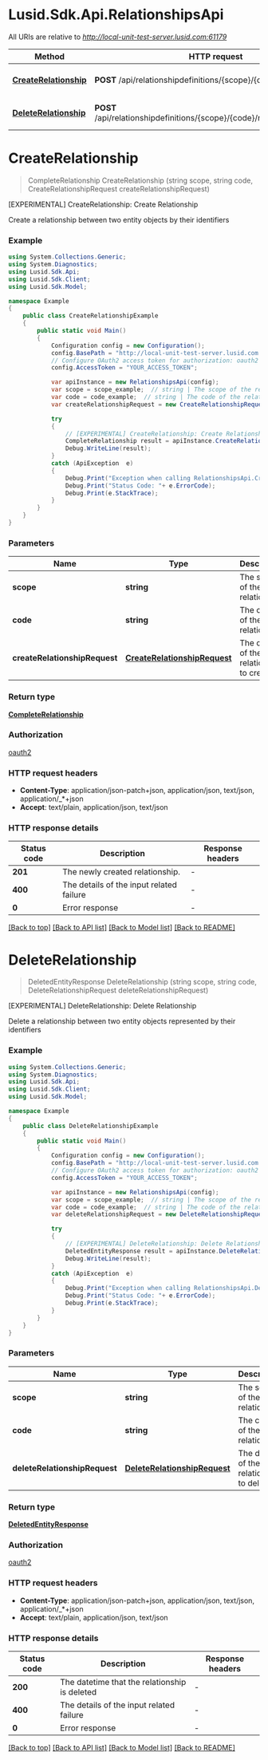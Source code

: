 # Lusid.Sdk.Api.RelationshipsApi

All URIs are relative to *http://local-unit-test-server.lusid.com:61179*

Method | HTTP request | Description
------------- | ------------- | -------------
[**CreateRelationship**](RelationshipsApi.md#createrelationship) | **POST** /api/relationshipdefinitions/{scope}/{code}/relationships | [EXPERIMENTAL] CreateRelationship: Create Relationship
[**DeleteRelationship**](RelationshipsApi.md#deleterelationship) | **POST** /api/relationshipdefinitions/{scope}/{code}/relationships/$delete | [EXPERIMENTAL] DeleteRelationship: Delete Relationship


<a name="createrelationship"></a>
# **CreateRelationship**
> CompleteRelationship CreateRelationship (string scope, string code, CreateRelationshipRequest createRelationshipRequest)

[EXPERIMENTAL] CreateRelationship: Create Relationship

Create a relationship between two entity objects by their identifiers

### Example
```csharp
using System.Collections.Generic;
using System.Diagnostics;
using Lusid.Sdk.Api;
using Lusid.Sdk.Client;
using Lusid.Sdk.Model;

namespace Example
{
    public class CreateRelationshipExample
    {
        public static void Main()
        {
            Configuration config = new Configuration();
            config.BasePath = "http://local-unit-test-server.lusid.com:61179";
            // Configure OAuth2 access token for authorization: oauth2
            config.AccessToken = "YOUR_ACCESS_TOKEN";

            var apiInstance = new RelationshipsApi(config);
            var scope = scope_example;  // string | The scope of the relationship
            var code = code_example;  // string | The code of the relationship
            var createRelationshipRequest = new CreateRelationshipRequest(); // CreateRelationshipRequest | The details of the relationship to create.

            try
            {
                // [EXPERIMENTAL] CreateRelationship: Create Relationship
                CompleteRelationship result = apiInstance.CreateRelationship(scope, code, createRelationshipRequest);
                Debug.WriteLine(result);
            }
            catch (ApiException  e)
            {
                Debug.Print("Exception when calling RelationshipsApi.CreateRelationship: " + e.Message );
                Debug.Print("Status Code: "+ e.ErrorCode);
                Debug.Print(e.StackTrace);
            }
        }
    }
}
```

### Parameters

Name | Type | Description  | Notes
------------- | ------------- | ------------- | -------------
 **scope** | **string**| The scope of the relationship | 
 **code** | **string**| The code of the relationship | 
 **createRelationshipRequest** | [**CreateRelationshipRequest**](CreateRelationshipRequest.md)| The details of the relationship to create. | 

### Return type

[**CompleteRelationship**](CompleteRelationship.md)

### Authorization

[oauth2](../README.md#oauth2)

### HTTP request headers

 - **Content-Type**: application/json-patch+json, application/json, text/json, application/_*+json
 - **Accept**: text/plain, application/json, text/json


### HTTP response details
| Status code | Description | Response headers |
|-------------|-------------|------------------|
| **201** | The newly created relationship. |  -  |
| **400** | The details of the input related failure |  -  |
| **0** | Error response |  -  |

[[Back to top]](#) [[Back to API list]](../README.md#documentation-for-api-endpoints) [[Back to Model list]](../README.md#documentation-for-models) [[Back to README]](../README.md)

<a name="deleterelationship"></a>
# **DeleteRelationship**
> DeletedEntityResponse DeleteRelationship (string scope, string code, DeleteRelationshipRequest deleteRelationshipRequest)

[EXPERIMENTAL] DeleteRelationship: Delete Relationship

Delete a relationship between two entity objects represented by their identifiers

### Example
```csharp
using System.Collections.Generic;
using System.Diagnostics;
using Lusid.Sdk.Api;
using Lusid.Sdk.Client;
using Lusid.Sdk.Model;

namespace Example
{
    public class DeleteRelationshipExample
    {
        public static void Main()
        {
            Configuration config = new Configuration();
            config.BasePath = "http://local-unit-test-server.lusid.com:61179";
            // Configure OAuth2 access token for authorization: oauth2
            config.AccessToken = "YOUR_ACCESS_TOKEN";

            var apiInstance = new RelationshipsApi(config);
            var scope = scope_example;  // string | The scope of the relationship
            var code = code_example;  // string | The code of the relationship
            var deleteRelationshipRequest = new DeleteRelationshipRequest(); // DeleteRelationshipRequest | The details of the relationship to delete.

            try
            {
                // [EXPERIMENTAL] DeleteRelationship: Delete Relationship
                DeletedEntityResponse result = apiInstance.DeleteRelationship(scope, code, deleteRelationshipRequest);
                Debug.WriteLine(result);
            }
            catch (ApiException  e)
            {
                Debug.Print("Exception when calling RelationshipsApi.DeleteRelationship: " + e.Message );
                Debug.Print("Status Code: "+ e.ErrorCode);
                Debug.Print(e.StackTrace);
            }
        }
    }
}
```

### Parameters

Name | Type | Description  | Notes
------------- | ------------- | ------------- | -------------
 **scope** | **string**| The scope of the relationship | 
 **code** | **string**| The code of the relationship | 
 **deleteRelationshipRequest** | [**DeleteRelationshipRequest**](DeleteRelationshipRequest.md)| The details of the relationship to delete. | 

### Return type

[**DeletedEntityResponse**](DeletedEntityResponse.md)

### Authorization

[oauth2](../README.md#oauth2)

### HTTP request headers

 - **Content-Type**: application/json-patch+json, application/json, text/json, application/_*+json
 - **Accept**: text/plain, application/json, text/json


### HTTP response details
| Status code | Description | Response headers |
|-------------|-------------|------------------|
| **200** | The datetime that the relationship is deleted |  -  |
| **400** | The details of the input related failure |  -  |
| **0** | Error response |  -  |

[[Back to top]](#) [[Back to API list]](../README.md#documentation-for-api-endpoints) [[Back to Model list]](../README.md#documentation-for-models) [[Back to README]](../README.md)

